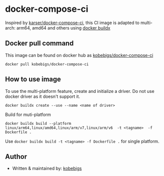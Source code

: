 # docker-compose-ci

Inspired by [karser/docker-compose-ci](https://hub.docker.com/r/karser/docker-compose-ci), this  CI image is adapted to multi-arch: arm64, amd64 and others using [docker buildx](https://docs.docker.com/engine/reference/commandline/buildx_build/)

## Docker pull command

This image can be found on docker hub as [kobebigs/docker-compose-ci](https://hub.docker.com/r/kobebigs/docker-compose-ci)

```
docker pull kobebigs/docker-compose-ci
```

## How to use image

To use the multi-platform feature, create and initialize a driver. Do not use docker driver as it doesn't support it.

```
docker buildx create --use --name <name of driver>
```

Build for muti-platform 

```
docker buildx build --platform linux/arm64,linux/amd64,linux/arm/v7,linux/arm/v6  -t <tagname>  -f Dockerfile .
```

Use `docker buildx build -t <tagname> -f Dockerfile .` for single platform.

## Author

- Written & maintained by: [kobebigs](https://kobebigs.com)

